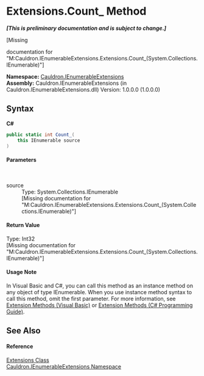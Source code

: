 # Extensions.Count_ Method 
 _**\[This is preliminary documentation and is subject to change.\]**_

\[Missing <summary> documentation for "M:Cauldron.IEnumerableExtensions.Extensions.Count_(System.Collections.IEnumerable)"\]

**Namespace:**&nbsp;<a href="N_Cauldron_IEnumerableExtensions">Cauldron.IEnumerableExtensions</a><br />**Assembly:**&nbsp;Cauldron.IEnumerableExtensions (in Cauldron.IEnumerableExtensions.dll) Version: 1.0.0.0 (1.0.0.0)

## Syntax

**C#**<br />
``` C#
public static int Count_(
	this IEnumerable source
)
```


#### Parameters
&nbsp;<dl><dt>source</dt><dd>Type: System.Collections.IEnumerable<br />\[Missing <param name="source"/> documentation for "M:Cauldron.IEnumerableExtensions.Extensions.Count_(System.Collections.IEnumerable)"\]</dd></dl>

#### Return Value
Type: Int32<br />\[Missing <returns> documentation for "M:Cauldron.IEnumerableExtensions.Extensions.Count_(System.Collections.IEnumerable)"\]

#### Usage Note
In Visual Basic and C#, you can call this method as an instance method on any object of type IEnumerable. When you use instance method syntax to call this method, omit the first parameter. For more information, see <a href="http://msdn.microsoft.com/en-us/library/bb384936.aspx">Extension Methods (Visual Basic)</a> or <a href="http://msdn.microsoft.com/en-us/library/bb383977.aspx">Extension Methods (C# Programming Guide)</a>.

## See Also


#### Reference
<a href="T_Cauldron_IEnumerableExtensions_Extensions">Extensions Class</a><br /><a href="N_Cauldron_IEnumerableExtensions">Cauldron.IEnumerableExtensions Namespace</a><br />